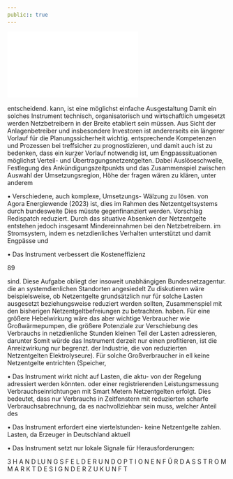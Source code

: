 ```yaml
---
public:: true
---
```

![./pages/page91.pdf](../assets/./pages/page91.pdf)




entscheidend.
kann, ist eine möglichst einfache Ausgestaltung
Damit ein solches Instrument technisch, organisatorisch und wirtschaftlich umgesetzt werden
Netzbetreibern in der Breite etabliert sein müssen. Aus Sicht der Anlagenbetreiber und insbesondere Investoren ist andererseits ein längerer Vorlauf für die Planungssicherheit wichtig.
entsprechende Kompetenzen und Prozessen bei
treffsicher zu prognostizieren, und damit auch
ist zu bedenken, dass ein kurzer Vorlauf notwendig ist, um Engpasssituationen möglichst
Verteil- und Übertragungsnetzentgelten. Dabei
Auslöseschwelle, Festlegung des Ankündigungszeitpunkts und das Zusammenspiel zwischen
Auswahl der Umsetzungsregion, Höhe der
fragen wären zu klären, unter anderem

• Verschiedene, auch komplexe, Umsetzungs-
Wälzung zu lösen.
von Agora Energiewende (2023) ist, dies im Rahmen des Netzentgeltsystems durch bundesweite
Dies müsste gegenfinanziert werden. Vorschlag
Redispatch reduziert. Durch das situative Absenken der Netzentgelte entstehen jedoch insgesamt Mindereinnahmen bei den Netzbetreibern.
im Stromsystem, indem es netzdienliches Verhalten unterstützt und damit Engpässe und

• Das Instrument verbessert die Kosteneffizienz

89

sind. Diese Aufgabe obliegt der insoweit unabhängigen Bundesnetzagentur.
die an systemdienlichen Standorten angesiedelt
Zu diskutieren wäre beispielsweise, ob Netzentgelte grundsätzlich nur für solche Lasten ausgesetzt beziehungsweise reduziert werden sollten,
Zusammenspiel mit den bisherigen Netzentgeltbefreiungen zu betrachten.
haben. Für eine größere Hebelwirkung wäre das
aber wichtige Verbraucher wie Großwärmepumpen, die größere Potenziale zur Verschiebung des Verbrauchs in netzdienliche Stunden
kleinen Teil der Lasten adressieren, darunter
Somit würde das Instrument derzeit nur einen
profitieren, ist die Anreizwirkung nur begrenzt.
der Industrie, die von reduzierten Netzentgelten
Elektrolyseure). Für solche Großverbraucher in
ell keine Netzentgelte entrichten (Speicher,

• Das Instrument wirkt nicht auf Lasten, die aktu-
von der Regelung adressiert werden könnten.
oder einer registrierenden Leistungsmessung
Verbrauchseinrichtungen mit Smart Metern
Netzentgelten erfolgt. Dies bedeutet, dass nur
Verbrauchs in Zeitfenstern mit reduzierten
scharfe Verbrauchsabrechnung, da es nachvollziehbar sein muss, welcher Anteil des

• Das Instrument erfordert eine viertelstunden-
keine Netzentgelte zahlen.
Lasten, da Erzeuger in Deutschland aktuell

• Das Instrument setzt nur lokale Signale für
Herausforderungen:

3 H A N D LU N G S F E L D E R U N D O P T I O N E N F Ü R D A S S T R O M M A R K T D E S I G N D E R Z U K U N F T
